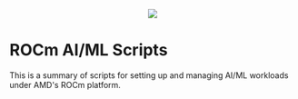 <p align="center"><img src="https://www.startpage.com/av/proxy-image?piurl=https%3A%2F%2Fthf.bing.com%2Fth%2Fid%2FOIP.sth7Y5msRkJKTuEghPkjzQHaEK%3Fr%3D0%26cb%3Dthfc1%26pid%3DApi%26ucfimg%3D1&sp=1757325756T84d45b28ef1ad4ae3017e3f960a3f2932855d78dda03ee5c93dfb5678b1491be"></p>

# ROCm AI/ML Scripts

This is a summary of scripts for setting up and managing AI/ML workloads under AMD's ROCm platform.
